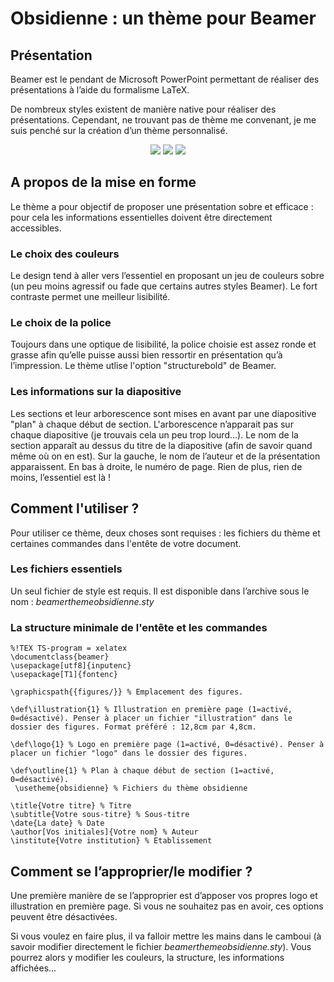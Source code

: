 # Obsidienne : un thème pour Beamer

<h2>Présentation</h2>

Beamer est le pendant de Microsoft PowerPoint permettant de réaliser des présentations à l’aide du formalisme LaTeX.<br>

De nombreux styles existent de manière native pour réaliser des présentations. Cependant, ne trouvant pas de thème me convenant, je me suis penché sur la création d’un thème personnalisé. </p>

<p align="center">
<img src="https://www.ensciences.fr/git/images/article_beamer/page1.svg"/>

<img src="https://www.ensciences.fr/git/images/article_beamer/page2.svg"/>

<img src="https://www.ensciences.fr/git/images/article_beamer/page3.svg"/>
</p>

<h2>A propos de la mise en forme</h2>

<p>Le thème a pour objectif de proposer une présentation sobre et efficace : pour cela les informations essentielles doivent être directement accessibles.

<h3>Le choix des couleurs</h3>

Le design tend à aller vers l’essentiel en proposant un jeu de couleurs sobre (un peu moins agressif ou fade que certains autres styles Beamer). Le fort contraste permet une meilleur lisibilité.

<h3>Le choix de la police</h3>

Toujours dans une optique  de lisibilité, la police choisie est assez ronde et grasse afin qu’elle puisse aussi bien ressortir en présentation qu’à l’impression. Le thème utlise l'option "structurebold" de Beamer.

<h3>Les informations sur la diapositive</h3>

Les sections et leur arborescence sont mises en avant par une diapositive "plan" à chaque début de section. L'arborescence n’apparait pas sur chaque diapositive (je trouvais cela un peu trop lourd…). Le nom de la section apparaît au dessus du titre de la diapositive (afin de savoir quand même où on en est). Sur la gauche, le nom de l’auteur et de la présentation apparaissent. En bas à droite, le numéro de page. Rien de plus, rien de moins, l’essentiel est là !




<h2>Comment l'utiliser ?</h2>

Pour utiliser ce thème, deux choses sont requises : les fichiers du thème et certaines commandes dans l'entête de votre document.

<h3>Les fichiers essentiels</h3>

Un seul fichier de style est requis. Il est disponible dans l’archive sous le nom : <em>beamerthemeobsidienne.sty</em>

<h3>La structure minimale de l'entête et les commandes</h3>


    %!TEX TS-program = xelatex
    \documentclass{beamer}
    \usepackage[utf8]{inputenc}
    \usepackage[T1]{fontenc}

    \graphicspath{{figures/}} % Emplacement des figures.

    \def\illustration{1} % Illustration en première page (1=activé, 0=désactivé). Penser à placer un fichier "illustration" dans le dossier des figures. Format préféré : 12,8cm par 4,8cm.

    \def\logo{1} % Logo en première page (1=activé, 0=désactivé). Penser à placer un fichier "logo" dans le dossier des figures.
    
    \def\outline{1} % Plan à chaque début de section (1=activé, 0=désactivé).
     \usetheme{obsidienne} % Fichiers du thème obsidienne
     
    \title{Votre titre} % Titre
    \subtitle{Votre sous-titre} % Sous-titre
    \date{La date} % Date
    \author[Vos initiales]{Votre nom} % Auteur
    \institute{Votre institution} % Etablissement

<h2>Comment se l’approprier/le modifier ?</h2>

Une première manière de se l’approprier est d’apposer vos propres logo et illustration en première page. Si vous ne souhaitez pas en avoir, ces options peuvent être désactivées. 

Si vous voulez en faire plus, il va falloir mettre les mains dans le camboui (à savoir modifier directement le fichier <em>beamerthemeobsidienne.sty</em>). Vous pourrez alors y modifier les couleurs, la structure, les informations affichées…
